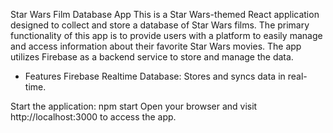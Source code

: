 Star Wars Film Database App
This is a Star Wars-themed React application designed to collect and store a database of Star Wars films. The primary functionality of this app is to provide users with a platform to easily manage and access information about their favorite Star Wars movies. The app utilizes Firebase as a backend service to store and manage the data.

* Features
Firebase Realtime Database: Stores and syncs data in real-time.


Start the application: npm start
Open your browser and visit http://localhost:3000 to access the app.
